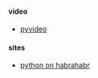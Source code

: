 #### video
+ [pyvideo](http://pyvideo.ru/video/115/vnutrennosti-cpython-chast-ii)


#### sites
+ [python on habrahabr](https://habrahabr.ru/post/205944/)
